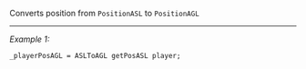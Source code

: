 Converts position from `PositionASL` to `PositionAGL`


---
*Example 1:*
```sqf
_playerPosAGL = ASLToAGL getPosASL player;
```